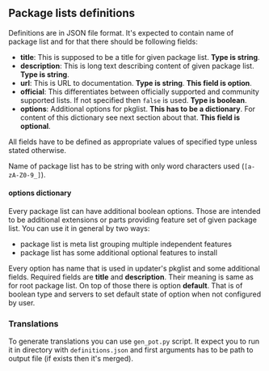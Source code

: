 Package lists definitions
-------------------------
Definitions are in JSON file format. It's expected to contain name of package list
and for that there should be following fields:

* __title__: This is supposed to be a title for given package list. __Type is
  string__.
* __description__: This is long text describing content of given package list.
  __Type is string__.
* __url__:  This is URL to documentation. __Type is string__.  __This field is
  option__.
* __official__: This differentiates between officially supported and community
  supported lists. If not specified then `false` is used. __Type is boolean__.
* __options__: Additional options for pkglist. __This has to be a dictionary__.
  For content of this dictionary see next section about that. __This field is
  optional__.

All fields have to be defined as appropriate values of specified type unless stated
otherwise.

Name of package list has to be string with only word characters used
(`[a-zA-Z0-9_]`).

#### __options__ dictionary
Every package list can have additional boolean options. Those are intended to be
additional extensions or parts providing feature set of given package list. You
can use it in general by two ways:
* package list is meta list grouping multiple independent features
* package list has some additional optional features to install

Every option has name that is used in updater's pkglist and some additional
fields. Required fields are __title__ and __description__. Their meaning is same
as for root package list. On top of those there is option __default__. That is
of boolean type and servers to set default state of option when not configured by
user.

### Translations
To generate translations you can use `gen_pot.py` script. It expect you to run it
in directory with `definitions.json` and first arguments has to be path to output
file (if exists then it's merged).
